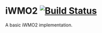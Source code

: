 # iWMO2 [![Build Status](https://travis-ci.org/hyperized/iWMO2.svg?branch=master)](https://travis-ci.org/hyperized/iWMO2)
A basic iWMO2 implementation.
